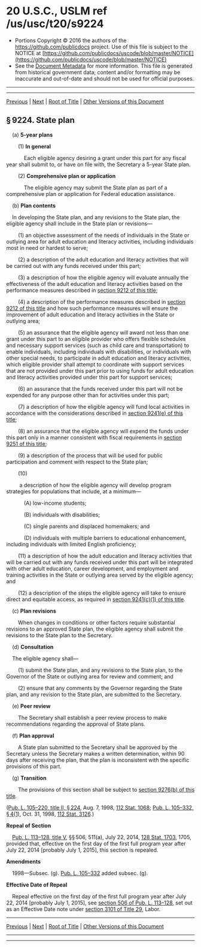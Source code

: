---
---

# 20 U.S.C., USLM ref /us/usc/t20/s9224

* Portions Copyright © 2016 the authors of the https://github.com/publicdocs project.
  Use of this file is subject to the NOTICE at [https://github.com/publicdocs/uscode/blob/master/NOTICE](https://github.com/publicdocs/uscode/blob/master/NOTICE)
* See the [Document Metadata](././../../../../../../..//README.md) for more information.
  This file is generated from historical government data; content and/or formatting may be inaccurate and out-of-date and should not be used for official purposes.

----------
----------

[Previous](./../../../../../../..//us/usc/t20/ch73/schI/ptA/spt2/m__us_usc_t20_s9223.md) | [Next](./../../../../../../..//us/usc/t20/ch73/schI/ptA/spt2/m__us_usc_t20_s9225.md) | [Root of Title](./../../../../../../../) | [Other Versions of this Document](https://publicdocs.github.io/go/links?ns=uslm&ref=%2Fus%2Fusc%2Ft20%2Fs9224)

## § 9224. State plan

    (a) __5-year plans__ 

        (1) __In general__ 

            Each eligible agency desiring a grant under this part for any fiscal year shall submit to, or have on file with, the Secretary a 5-year State plan.

        (2) __Comprehensive plan or application__ 

            The eligible agency may submit the State plan as part of a comprehensive plan or application for Federal education assistance.

    (b) __Plan contents__ 

    In developing the State plan, and any revisions to the State plan, the eligible agency shall include in the State plan or revisions—

        (1) an objective assessment of the needs of individuals in the State or outlying area for adult education and literacy activities, including individuals most in need or hardest to serve;

        (2) a description of the adult education and literacy activities that will be carried out with any funds received under this part;

        (3) a description of how the eligible agency will evaluate annually the effectiveness of the adult education and literacy activities based on the performance measures described in [section 9212 of this title][/us/usc/t20/s9212];

        (4) a description of the performance measures described in [section 9212 of this title][/us/usc/t20/s9212] and how such performance measures will ensure the improvement of adult education and literacy activities in the State or outlying area;

        (5) an assurance that the eligible agency will award not less than one grant under this part to an eligible provider who offers flexible schedules and necessary support services (such as child care and transportation) to enable individuals, including individuals with disabilities, or individuals with other special needs, to participate in adult education and literacy activities, which eligible provider shall attempt to coordinate with support services that are not provided under this part prior to using funds for adult education and literacy activities provided under this part for support services;

        (6) an assurance that the funds received under this part will not be expended for any purpose other than for activities under this part;

        (7) a description of how the eligible agency will fund local activities in accordance with the considerations described in [section 9241(e) of this title][/us/usc/t20/s9241/e];

        (8) an assurance that the eligible agency will expend the funds under this part only in a manner consistent with fiscal requirements in [section 9251 of this title][/us/usc/t20/s9251];

        (9) a description of the process that will be used for public participation and comment with respect to the State plan;

        (10)

         a description of how the eligible agency will develop program strategies for populations that include, at a minimum—

            (A) low-income students;

            (B) individuals with disabilities;

            (C) single parents and displaced homemakers; and

            (D) individuals with multiple barriers to educational enhancement, including individuals with limited English proficiency;

        (11) a description of how the adult education and literacy activities that will be carried out with any funds received under this part will be integrated with other adult education, career development, and employment and training activities in the State or outlying area served by the eligible agency; and

        (12) a description of the steps the eligible agency will take to ensure direct and equitable access, as required in [section 9241(c)(1) of this title][/us/usc/t20/s9241/c/1].

    (c) __Plan revisions__ 

        When changes in conditions or other factors require substantial revisions to an approved State plan, the eligible agency shall submit the revisions to the State plan to the Secretary.

    (d) __Consultation__ 

    The eligible agency shall—

        (1) submit the State plan, and any revisions to the State plan, to the Governor of the State or outlying area for review and comment; and

        (2) ensure that any comments by the Governor regarding the State plan, and any revision to the State plan, are submitted to the Secretary.

    (e) __Peer review__ 

        The Secretary shall establish a peer review process to make recommendations regarding the approval of State plans.

    (f) __Plan approval__ 

        A State plan submitted to the Secretary shall be approved by the Secretary unless the Secretary makes a written determination, within 90 days after receiving the plan, that the plan is inconsistent with the specific provisions of this part.

    (g) __Transition__ 

        The provisions of this section shall be subject to [section 9276(b) of this title][/us/usc/t20/s9276/b].

([Pub. L. 105–220, title II, § 224][/us/pl/105/220/s224], Aug. 7, 1998, [112 Stat. 1068][/us/stat/112/1068]; [Pub. L. 105–332, § 4(1)][/us/pl/105/332/s4/1], Oct. 31, 1998, [112 Stat. 3126][/us/stat/112/3126].)

 __Repeal of Section__ 

    [Pub. L. 113–128, title V][/us/pl/113/128], §§ 506, 511(a), July 22, 2014, [128 Stat. 1703][/us/stat/128/1703], 1705, provided that, effective on the first day of the first full program year after July 22, 2014 \[probably July 1, 2015\], this section is repealed.

 __Amendments__ 

    1998—Subsec. (g). [Pub. L. 105–332][/us/pl/105/332] added subsec. (g).

 __Effective Date of Repeal__ 

    Repeal effective on the first day of the first full program year after July 22, 2014 \[probably July 1, 2015\], see [section 506 of Pub. L. 113–128][/us/pl/113/128/s506], set out as an Effective Date note under [section 3101 of Title 29][/us/usc/t29/s3101], Labor.

----------

[Previous](./../../../../../../..//us/usc/t20/ch73/schI/ptA/spt2/m__us_usc_t20_s9223.md) | [Next](./../../../../../../..//us/usc/t20/ch73/schI/ptA/spt2/m__us_usc_t20_s9225.md) | [Root of Title](./../../../../../../../) | [Other Versions of this Document](https://publicdocs.github.io/go/links?ns=uslm&ref=%2Fus%2Fusc%2Ft20%2Fs9224)

----------
----------

[/us/usc/t20/s9212]: https://publicdocs.github.io/go/links?ns=uslm&ref=%2Fus%2Fusc%2Ft20%2Fs9212
[/us/usc/t20/s9212]: https://publicdocs.github.io/go/links?ns=uslm&ref=%2Fus%2Fusc%2Ft20%2Fs9212
[/us/usc/t20/s9241/e]: https://publicdocs.github.io/go/links?ns=uslm&ref=%2Fus%2Fusc%2Ft20%2Fs9241%2Fe
[/us/usc/t20/s9251]: https://publicdocs.github.io/go/links?ns=uslm&ref=%2Fus%2Fusc%2Ft20%2Fs9251
[/us/usc/t20/s9241/c/1]: https://publicdocs.github.io/go/links?ns=uslm&ref=%2Fus%2Fusc%2Ft20%2Fs9241%2Fc%2F1
[/us/usc/t20/s9276/b]: https://publicdocs.github.io/go/links?ns=uslm&ref=%2Fus%2Fusc%2Ft20%2Fs9276%2Fb
[/us/pl/105/220/s224]: https://publicdocs.github.io/go/links?ns=uslm&ref=%2Fus%2Fpl%2F105%2F220%2Fs224
[/us/stat/112/1068]: https://publicdocs.github.io/go/links?ns=uslm&ref=%2Fus%2Fstat%2F112%2F1068
[/us/pl/105/332/s4/1]: https://publicdocs.github.io/go/links?ns=uslm&ref=%2Fus%2Fpl%2F105%2F332%2Fs4%2F1
[/us/stat/112/3126]: https://publicdocs.github.io/go/links?ns=uslm&ref=%2Fus%2Fstat%2F112%2F3126
[/us/pl/113/128]: https://publicdocs.github.io/go/links?ns=uslm&ref=%2Fus%2Fpl%2F113%2F128
[/us/stat/128/1703]: https://publicdocs.github.io/go/links?ns=uslm&ref=%2Fus%2Fstat%2F128%2F1703
[/us/pl/105/332]: https://publicdocs.github.io/go/links?ns=uslm&ref=%2Fus%2Fpl%2F105%2F332
[/us/pl/113/128/s506]: https://publicdocs.github.io/go/links?ns=uslm&ref=%2Fus%2Fpl%2F113%2F128%2Fs506
[/us/usc/t29/s3101]: https://publicdocs.github.io/go/links?ns=uslm&ref=%2Fus%2Fusc%2Ft29%2Fs3101


